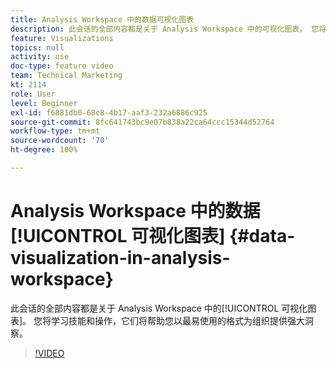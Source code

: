 ```yaml
---
title: Analysis Workspace 中的数据可视化图表
description: 此会话的全部内容都是关于 Analysis Workspace 中的可视化图表。 您将学习技能和操作，它们将帮助您以最易使用的格式为组织提供强大洞察。
feature: Visualizations
topics: null
activity: use
doc-type: feature video
team: Technical Marketing
kt: 2114
role: User
level: Beginner
exl-id: f6881db0-68c8-4b17-aaf3-232a6886c925
source-git-commit: 8fc641743bc9e07b838a22ca64ccc15344d52764
workflow-type: tm+mt
source-wordcount: '70'
ht-degree: 100%

---
```


# Analysis Workspace 中的数据[!UICONTROL 可视化图表] {#data-visualization-in-analysis-workspace}

此会话的全部内容都是关于 Analysis Workspace 中的[!UICONTROL 可视化图表]。 您将学习技能和操作，它们将帮助您以最易使用的格式为组织提供强大洞察。

>[!VIDEO](https://video.tv.adobe.com/v/25036/?quality=12&learn=on)
